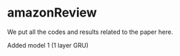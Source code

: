 # amazonReview

We put all the codes and results related to the paper here.

Added model 1 (1 layer GRU)
